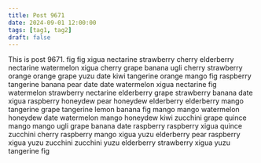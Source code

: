 ```yaml
---
title: Post 9671
date: 2024-09-01 12:00:00
tags: [tag1, tag2]
draft: false
---
```

This is post 9671.
fig
fig
xigua
nectarine
strawberry
cherry
elderberry
nectarine
watermelon
xigua
cherry
grape
banana
ugli
cherry
strawberry
orange
orange
grape
yuzu
date
kiwi
tangerine
orange
mango
fig
raspberry
tangerine
banana
pear
date
date
watermelon
xigua
nectarine
fig
watermelon
strawberry
nectarine
elderberry
grape
strawberry
banana
date
xigua
raspberry
honeydew
pear
honeydew
elderberry
elderberry
mango
tangerine
grape
tangerine
lemon
banana
fig
mango
mango
watermelon
honeydew
date
watermelon
mango
honeydew
kiwi
zucchini
grape
quince
mango
mango
ugli
grape
banana
date
raspberry
raspberry
xigua
quince
zucchini
cherry
raspberry
mango
xigua
yuzu
elderberry
pear
raspberry
xigua
yuzu
zucchini
zucchini
yuzu
elderberry
strawberry
xigua
yuzu
tangerine
fig
